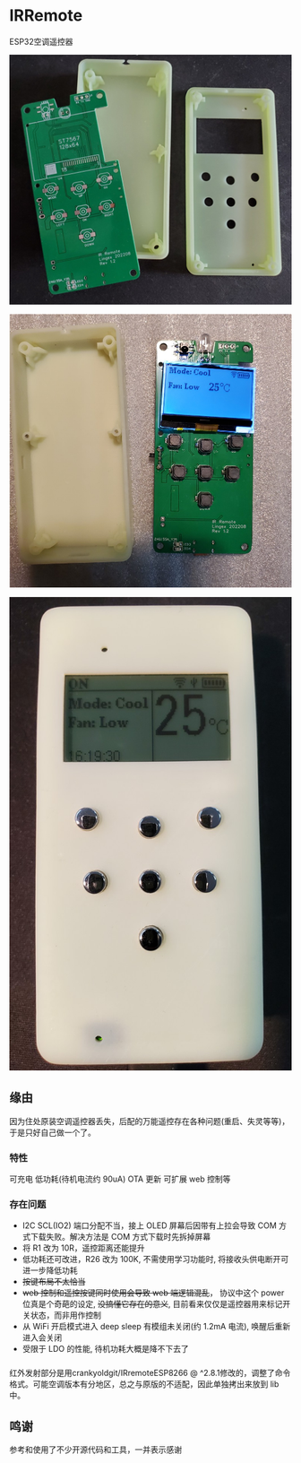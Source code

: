 # IRRemote
ESP32空调遥控器

![image](./V1.2/Doc/001.jpg)

![image](./V1.2/Doc/002.jpg)

![image](./V1.2/Doc/003.jpg)

## 缘由
因为住处原装空调遥控器丢失，后配的万能遥控存在各种问题(重启、失灵等等)，于是只好自己做一个了。

### 特性
可充电 低功耗(待机电流约 90uA) OTA 更新 可扩展 web 控制等

### 存在问题
- I2C SCL(IO2) 端口分配不当，接上 OLED 屏幕后因带有上拉会导致 COM 方式下载失败。解决方法是 COM 方式下载时先拆掉屏幕
- 将 R1 改为 10R，遥控距离还能提升
- 低功耗还可改进，R26 改为 100K, 不需使用学习功能时, 将接收头供电断开可进一步降低功耗
- ~~按键布局不太恰当~~
- ~~web 控制和遥控按键同时使用会导致 web 端逻辑混乱~~， 协议中这个 power 位真是个奇葩的设定, ~~没搞懂它存在的意义~~, 目前看来仅仅是遥控器用来标记开关状态，而非用作控制
- 从 WiFi 开启模式进入 deep sleep 有模组未关闭(约 1.2mA 电流), 唤醒后重新进入会关闭  
- 受限于 LDO 的性能, 待机功耗大概是降不下去了  

###
红外发射部分是用crankyoldgit/IRremoteESP8266 @ ^2.8.1修改的，调整了命令格式。可能空调版本有分地区，总之与原版的不适配，因此单独拷出来放到 lib 中。


## 鸣谢

参考和使用了不少开源代码和工具，一并表示感谢
